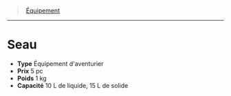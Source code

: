 ﻿> [Équipement](hd_equipment.md)

---

# Seau

- **Type** Équipement d'aventurier
- **Prix** 5 pc
- **Poids** 1 kg
- **Capacité** 10 L de liquide, 15 L de solide

